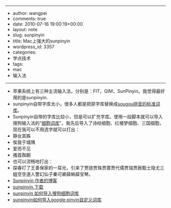 - --
- author: wangpei
- comments: true
- date: 2010-07-16 19:00:19+00:00
- layout: note
- slug: sunpinyin
- title: Mac上强大的sunpinyin
- wordpress_id: 3357
- categories:
- 学点技术
- tags:
- mac
- 输入法
- --
- 苹果系统上有三种主流输入法，分别是：FIT，QIM，SunPinyin。我觉得最好用的是sunpinyin.
- sunpinyin自带字库太小，很多人都是把原字库替换成[sougou拼音的标准词库](http://pinyin.sogou.com/dict/cell.php?id=11640)。
- Sunpinyin自带的字库比较小，但是可以扩充字库。使用一段脚本就可以导入搜狗输入法的“[细胞词库](http://pinyin.sogou.com/dict/index.php)”。我先后导入了诗经细胞、红楼梦细胞、三国细胞，现在我可以不用选字就可以打出：
- 静女其姝
- 俟我于城隅
- 爱而不见
- 搔首踟蹰
- 也可以流畅地打出：
- 探春打了王善保家的一耳光，引来了贾琏贾珠贾蔷贾代儒贾瑞贾赦甄士隐尤三姐空空道人警幻仙子秦可卿薛蝌薛宝琴。
- [Sunpinyin 作者的博客](http://yongsun.me/)
- [sunpinyin 下载](http://code.google.com/p/sunpinyin/downloads/list)
- [sunpinyin 如何导入搜狗细胞词库](http://www.macidea.com/thread-22638-1-1.html)
- [sunpinyin如何导入google pinyin自定义词库](http://yongsun.me/2010/04/导入google和sogou输入法的用户词典/)
